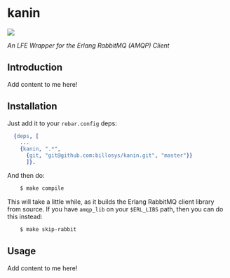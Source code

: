 # kanin

<a href="http://aquarius-galuxy.deviantart.com/art/Rabbit-Drawing-176749973"><img src="resources/images/kanin-small.png" /></a>

*An LFE Wrapper for the Erlang RabbitMQ (AMQP) Client*


## Introduction

Add content to me here!


## Installation

Just add it to your ``rebar.config`` deps:

```erlang
  {deps, [
    ...
    {kanin, ".*",
      {git, "git@github.com:billosys/kanin.git", "master"}}
      ]}.
```

And then do:

```bash
    $ make compile
```

This will take a little while, as it builds the Erlang RabbitMQ client library
from source. If you have ``amqp_lib`` on your ``$ERL_LIBS`` path, then you can
do this instead:

```bash
	$ make skip-rabbit
```

## Usage

Add content to me here!
